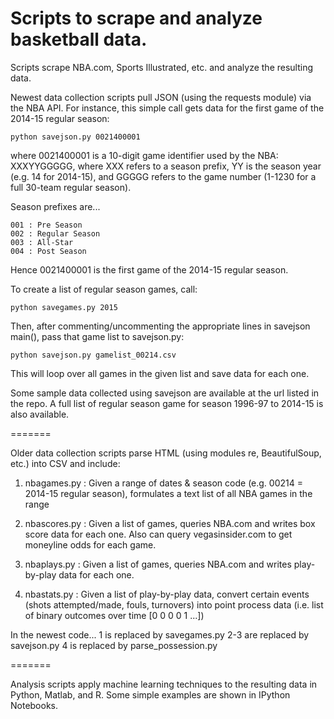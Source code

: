 # Scripts to scrape and analyze basketball data.

Scripts scrape NBA.com, Sports Illustrated, etc. and analyze the resulting data.

Newest data collection scripts pull JSON (using the requests module) via the NBA API. For instance, this simple call gets data for the first game of the 2014-15 regular season:

    python savejson.py 0021400001
  
where 0021400001 is a 10-digit game identifier used by the NBA: XXXYYGGGGG, where XXX refers to a season prefix, YY is the season year (e.g. 14 for 2014-15), and GGGGG refers to the game number (1-1230 for a full 30-team regular season).

Season prefixes are...

    001 : Pre Season
    002 : Regular Season
    003 : All-Star
    004 : Post Season

Hence 0021400001 is the first game of the 2014-15 regular season.

To create a list of regular season games, call:

    python savegames.py 2015

Then, after commenting/uncommenting the appropriate lines in savejson main(), pass that game list to savejson.py:

    python savejson.py gamelist_00214.csv

This will loop over all games in the given list and save data for each one.

Some sample data collected using savejson are available at the url listed in the repo. A full list of regular season game for season 1996-97 to 2014-15 is also available.

=======

Older data collection scripts parse HTML (using modules re, BeautifulSoup, etc.) into CSV and include:

1. nbagames.py : Given a range of dates & season code (e.g. 00214 = 2014-15 regular season), formulates a text list of all NBA games in the range

2. nbascores.py : Given a list of games, queries NBA.com and writes box score data for each one. Also can query vegasinsider.com to get moneyline odds for each game.

3. nbaplays.py : Given a list of games, queries NBA.com and writes play-by-play data for each one.

4. nbastats.py : Given a list of play-by-play data, convert certain events (shots attempted/made, fouls, turnovers) into point process data (i.e. list of binary outcomes over time [0 0 0 0 1 ...])

In the newest code...
1 is replaced by savegames.py
2-3 are replaced by savejson.py
4 is replaced by parse_possession.py

=======

Analysis scripts apply machine learning techniques to the resulting data in Python, Matlab, and R. Some simple examples are shown in IPython Notebooks.
